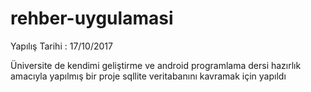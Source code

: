 # rehber-uygulamasi

Yapılış Tarihi : 17/10/2017

Üniversite de kendimi geliştirme ve android programlama dersi hazırlık amacıyla yapılmış bir proje sqllite veritabanını kavramak için yapıldı
